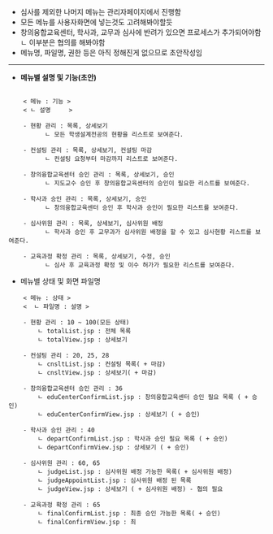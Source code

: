 - 심사를 제외한 나머지 메뉴는 관리자페이지에서 진행함
- 모든 메뉴를 사용자화면에 넣는것도 고려해봐야할듯
- 창의융합교육센터, 학사과, 교무과 심사에 반려가 있으면 프로세스가 추가되어야함
   ㄴ 이부분은 협의를 해봐야함
- 메뉴명, 파일명, 권한 등은 아직 정해진게 없으므로 초안작성임
---

- **메뉴별 설명 및 기능(초안)**
```

	< 메뉴 : 기능 >
	< ㄴ 설명     >
	
	- 현황 관리 : 목록, 상세보기
		  ㄴ 모든 학생설계전공의 현황을 리스트로 보여준다.
	
	- 컨설팅 관리 : 목록, 상세보기, 컨설팅 마감
		  ㄴ 컨설팅 요청부터 마감까지 리스트로 보여준다.
		  
	- 창의융합교육센터 승인 관리 : 목록, 상세보기, 승인 
		  ㄴ 지도교수 승인 후 창의융합교육센터의 승인이 필요한 리스트를 보여준다.
		  
	- 학사과 승인 관리 : 목록, 상세보기, 승인
		  ㄴ 창의융합교육센터 승인 후 학사과 승인이 필요한 리스트를 보여준다.
		  
	- 심사위원 관리 : 목록, 상세보기, 심사위원 배정
		  ㄴ 학사과 승인 후 교무과가 심사위원 배정을 할 수 있고 심사현황 리스트를 보여준다.
		  
	- 교육과정 확정 관리 : 목록, 상세보기, 수정, 승인
		  ㄴ 심사 후 교육과정 확정 및 이수 허가가 필요한 리스트를 보여준다.

```


- 메뉴별 상태 및 화면 파일명
```
	< 메뉴 : 상태 >
	<  ㄴ 파일명 : 설명 >
  
	- 현황 관리 : 10 ~ 100(모든 상태)
	    ㄴ totalList.jsp : 전체 목록
	    ㄴ totalView.jsp : 상세보기
	    
	- 컨설팅 관리 : 20, 25, 28
		ㄴ cnsltList.jsp : 컨설팅 목록( + 마감)
		ㄴ cnsltView.jsp : 상세보기( + 마감)
		
	- 창의융합교육센터 승인 관리 : 36
		ㄴ eduCenterConfirmList.jsp : 창의융합교육센터 승인 필요 목록 ( + 승인)
		ㄴ eduCenterConfirmView.jsp : 상세보기 ( + 승인)
		
	- 학사과 승인 관리 : 40
		ㄴ departConfirmList.jsp : 학사과 승인 필요 목록 ( + 승인)
		ㄴ departConfirmView.jsp : 상세보기 ( + 승인)
		
	- 심사위원 관리 : 60, 65
		ㄴ judgeList.jsp : 심사위원 배정 가능한 목록( + 심사위원 배정)
		ㄴ judgeAppointList.jsp : 심사위원 배정 된 목록
		ㄴ judgeView.jsp : 상세보기 ( + 심사위원 배정) - 협의 필요
		
	- 교육과정 확정 관리 : 65
		ㄴ finalConfirmList.jsp : 최종 승인 가능한 목록( + 승인)
		ㄴ finalConfirmView.jsp : 최
```